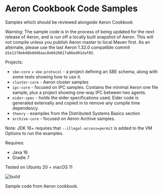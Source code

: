 # Aeron Cookbook Code Samples

Samples which should be reviewed alongside Aeron Cookbook

Warning: The sample code is in the process of being updated for the next release of Aeron, and is run off a locally built snapshot of Aeron. This will not compile unless you publish Aeron master to local Maven first. As an alternate, please use the last Aeron 1.32.0 compatible commit `d1e1170e648bdd48aac8e6626817a86ed91daf85`.

Projects:
- `sbe-core` + `sbe-protocol` - a project defining an SBE schema, along with some tests showing how to use it.
- `cluster-core` - Aeron cluster samples
- `ipc-core` - focused on IPC samples. Contains the minimal Aeron one file sample, plus a project showing one-way IPC between two agents.
- `eider-spec` - holds the eider specifications used; Eider code is generated externally and copied in to remove any compile time dependency.
- `theory` - examples from the Distributed Systems Basics section 
- `archive-core` - focused on Aeron Archive samples.

Note: JDK 16+ requires that `--illegal-access=permit` is added to the VM Options to run the examples.

Requires:
- Java 16
- Gradle 7

Tested on Ubuntu 20 + macOS 11

 ![build](https://github.com/eleventy7/aeron-cookbook-code/workflows/JavaCI/badge.svg)
 
Sample code from Aeron cookbook.
